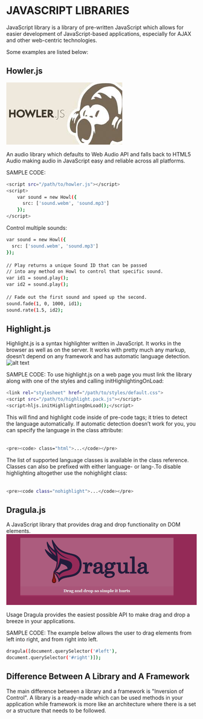 # JAVASCRIPT LIBRARIES
JavaScript library is a library of pre-written JavaScript which allows for easier development of JavaScript-based applications, especially for AJAX and other web-centric technologies.


Some examples are listed below:
## Howler.js

![alt text](https://github.com/marc-acm/jslibrary/blob/master/howler.png)

An audio library which defaults to Web Audio API and falls back to HTML5 Audio making audio in JavaScript easy
and reliable across all platforms.

SAMPLE CODE:
```sh
<script src="/path/to/howler.js"></script>
<script>
    var sound = new Howl({
      src: ['sound.webm', 'sound.mp3']
    });
</script>

```

Control multiple sounds:
```sh
var sound = new Howl({
  src: ['sound.webm', 'sound.mp3']
});

// Play returns a unique Sound ID that can be passed
// into any method on Howl to control that specific sound.
var id1 = sound.play();
var id2 = sound.play();

// Fade out the first sound and speed up the second.
sound.fade(1, 0, 1000, id1);
sound.rate(1.5, id2);

````

 
## Highlight.js

Highlight.js is a syntax highlighter written in JavaScript. It works in the browser as well as on the server. 
It works with pretty much any markup, doesn’t depend on any framework and has automatic language detection.
![alt text](https://github.com/marc-acm/jslibrary/blob/master/highlightjs.png)

SAMPLE CODE:
To use highlight.js on a web page you must link the library along with one of the styles and calling 
initHighlightingOnLoad:

```sh
<link rel="stylesheet" href="/path/to/styles/default.css">
<script src="/path/to/highlight.pack.js"></script>
<script>hljs.initHighlightingOnLoad();</script>
```

This will find and highlight code inside of pre-code tags; it tries to detect the language automatically. 
If automatic detection doesn’t work for you, you can specify the language in the class attribute:

```sh

<pre><code> class="html">...</code></pre>

```

The list of supported language classes is available in the class reference. Classes can also be prefixed with 
either language- or lang-.To disable highlighting altogether use the nohighlight class:


```sh

<pre><code class="nohighlight">...</code></pre>

```




## Dragula.js

A JavaScript library that provides drag and drop functionality on DOM elements.
![alt text](https://github.com/marc-acm/jslibrary/blob/master/dragula.png)

Usage
Dragula provides the easiest possible API to make drag and drop a breeze in your applications.

SAMPLE CODE:
The example below allows the user to drag elements from left into right, and from right into left.

```sh
dragula([document.querySelector('#left'), 
document.querySelector('#right')]);
```




## Difference Between A Library and A Framework

The main difference between a library and a framework is "Inversion of Control".
A library is a ready-made which can be used methods in your application while framework is more like an architecture where 
there is a set or a structure that needs to be followed.

